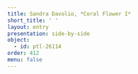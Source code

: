 ```yaml
---
title: Sandra Davolio, *Coral Flower I*
short_title: ' '
layout: entry
presentation: side-by-side
object:
  - id: ptl-26114
order: 412
menu: false
---
```

